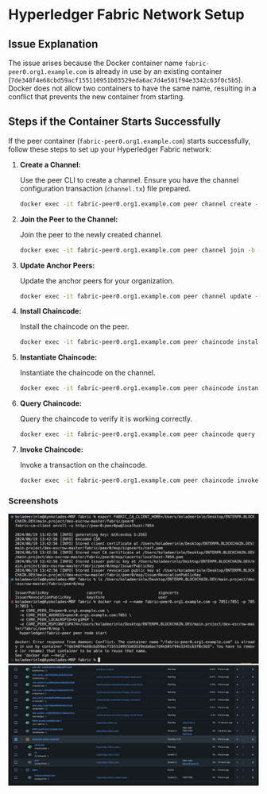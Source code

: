 # Hyperledger Fabric Network Setup

## Issue Explanation

The issue arises because the Docker container name `fabric-peer0.org1.example.com` is already in use by an existing container (`7de348f4e68cbd59acf155110951b03529eda6ac7d4e501f94e3342c63f0c5b5`). Docker does not allow two containers to have the same name, resulting in a conflict that prevents the new container from starting.

## Steps if the Container Starts Successfully

If the peer container (`fabric-peer0.org1.example.com`) starts successfully, follow these steps to set up your Hyperledger Fabric network:

1. **Create a Channel:**

    Use the peer CLI to create a channel. Ensure you have the channel configuration transaction (`channel.tx`) file prepared.

    ```bash
    docker exec -it fabric-peer0.org1.example.com peer channel create -o orderer.example.com:7050 -c mychannel -f /path/to/channel.tx --outputBlock /path/to/mychannel.block
    ```

2. **Join the Peer to the Channel:**

    Join the peer to the newly created channel.

    ```bash
    docker exec -it fabric-peer0.org1.example.com peer channel join -b /path/to/mychannel.block
    ```

3. **Update Anchor Peers:**

    Update the anchor peers for your organization.

    ```bash
    docker exec -it fabric-peer0.org1.example.com peer channel update -o orderer.example.com:7050 -c mychannel -f /path/to/Org1MSPanchors.tx
    ```

4. **Install Chaincode:**

    Install the chaincode on the peer.

    ```bash
    docker exec -it fabric-peer0.org1.example.com peer chaincode install -n mycc -v 1.0 -p github.com/chaincode_example02/go
    ```

5. **Instantiate Chaincode:**

    Instantiate the chaincode on the channel.

    ```bash
    docker exec -it fabric-peer0.org1.example.com peer chaincode instantiate -o orderer.example.com:7050 -C mychannel -n mycc -v 1.0 -c '{"Args":["init","a","100","b","200"]}' -P "OR ('Org1MSP.peer','Org2MSP.peer')"
    ```

6. **Query Chaincode:**

    Query the chaincode to verify it is working correctly.

    ```bash
    docker exec -it fabric-peer0.org1.example.com peer chaincode query -C mychannel -n mycc -c '{"Args":["query","a"]}'
    ```

7. **Invoke Chaincode:**

    Invoke a transaction on the chaincode.

    ```bash
    docker exec -it fabric-peer0.org1.example.com peer chaincode invoke -o orderer.example.com:7050 -C mychannel -n mycc -c '{"Args":["invoke","a","b","10"]}'
    ```

### Screenshots

![Screenshot 1](./fabric/screenshots/1.png)
![Screenshot 2](./fabric/screenshots/2.png)
